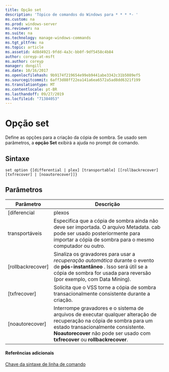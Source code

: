 ```yaml
---
title: Opção set
description: 'Tópico de comandos do Windows para * * * *- '
ms.custom: na
ms.prod: windows-server
ms.reviewer: na
ms.suite: na
ms.technology: manage-windows-commands
ms.tgt_pltfrm: na
ms.topic: article
ms.assetid: 4d8d4921-9fdd-4a3c-bb0f-9df5458c4b84
author: coreyp-at-msft
ms.author: coreyp
manager: dongill
ms.date: 10/16/2017
ms.openlocfilehash: 9b9174f219654e99eb9441abe3342c31b5089ef5
ms.sourcegitcommit: 6aff3d88ff22ea141a6ea6572a5ad8dd6321f199
ms.translationtype: MT
ms.contentlocale: pt-BR
ms.lasthandoff: 09/27/2019
ms.locfileid: "71384053"
---
```

# <a name="set-option"></a>Opção set



Define as opções para a criação da cópia de sombra. Se usado sem parâmetros, a **opção Set** exibirá a ajuda no prompt de comando.

## <a name="syntax"></a>Sintaxe

```
set option {[differential | plex] [transportable] [[rollbackrecover] [txfrecover] | [noautorecover]]}
```

## <a name="parameters"></a>Parâmetros

|     Parâmetro     |                                                                                                  Descrição                                                                                                  |
|-------------------|---------------------------------------------------------------------------------------------------------------------------------------------------------------------------------------------------------------|
|   [diferencial   |                                                                                                     plexos                                                                                                     |
|  transportáveis  |                       Especifica que a cópia de sombra ainda não deve ser importada. O arquivo Metadata. cab pode ser usado posteriormente para importar a cópia de sombra para o mesmo computador ou outro.                       |
| [rollbackrecover] |                     Sinaliza os gravadores para usar a *recuperação automática* durante o evento de **pós-instantâneo** . Isso será útil se a cópia de sombra for usada para reversão (por exemplo, com Data Mining).                      |
|   [txfrecover]    |                                                               Solicita que o VSS torne a cópia de sombra transacionalmente consistente durante a criação.                                                                |
|  [noautorecover]  | Interrompe gravadores e o sistema de arquivos de executar qualquer alteração de recuperação na cópia de sombra para um estado transacionalmente consistente. **Noautorecover** não pode ser usado com **txfrecover** ou **rollbackrecover**. |

#### <a name="additional-references"></a>Referências adicionais

[Chave da sintaxe de linha de comando](command-line-syntax-key.md)